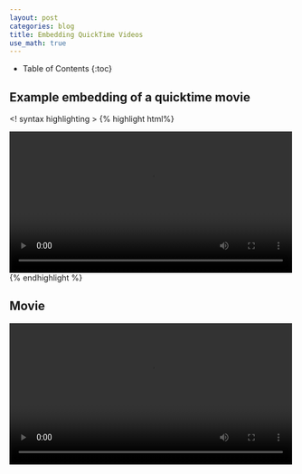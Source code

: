 ```yaml
---
layout: post
categories: blog
title: Embedding QuickTime Videos
use_math: true
---
```


* Table of Contents
{:toc}


## Example embedding of a quicktime movie

<! syntax highlighting >
{% highlight html%}
<div>
<video controls preload width=500>
<source src="{{ site.url }}/movies/disk.mov" type="video/quicktime">
</video>
</div>
{% endhighlight %}

## Movie


<!div>
<video controls preload width=500>
<source src="{{ site.url }}/movies/disk.mov" type="video/quicktime">
</video>
<!/div>
